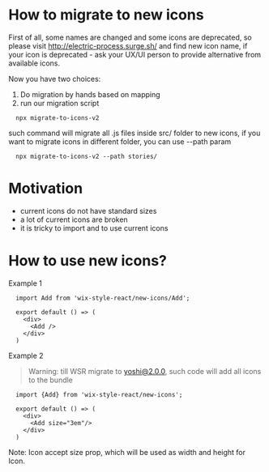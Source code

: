 # How to migrate to new icons

First of all, some names are changed and some icons are deprecated, so please visit http://electric-process.surge.sh/ and find new icon name, if your icon is deprecated - ask your UX/UI person to provide alternative from available icons.

Now you have two choices:
1) Do migration by hands based on mapping
2) run our migration script
```
  npx migrate-to-icons-v2
```
such command will migrate all .js files inside src/ folder to new icons,
if you want to migrate icons in different folder, you can use --path param
```
  npx migrate-to-icons-v2 --path stories/
```

# Motivation

* current icons do not have standard sizes
* a lot of current icons are broken
* it is tricky to import and to use current icons

# How to use new icons?

Example 1
```
  import Add from 'wix-style-react/new-icons/Add';

  export default () => (
    <div>
      <Add />
    </div>
  )
```

Example 2
> Warning: till WSR migrate to yoshi@2.0.0, such code will add all icons to the bundle

```
  import {Add} from 'wix-style-react/new-icons';

  export default () => (
    <div>
      <Add size="3em"/>
    </div>
  )
```

Note: Icon accept size prop, which will be used as width and height for Icon.

